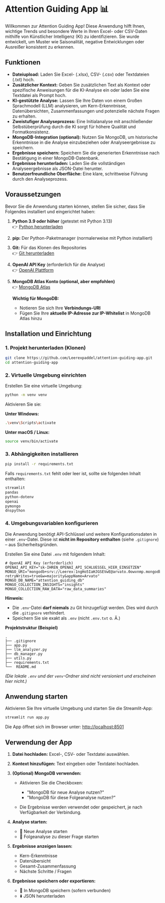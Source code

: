 # Attention Guiding App 📊

Willkommen zur Attention Guiding App! Diese Anwendung hilft Ihnen, wichtige Trends und besondere Werte in Ihren Excel- oder CSV-Daten mithilfe von Künstlicher Intelligenz (KI) zu identifizieren. Sie wurde entwickelt, um Muster wie Saisonalität, negative Entwicklungen oder Ausreißer konsistent zu erkennen.

## Funktionen

* **Dateiupload:** Laden Sie Excel- (.xlsx), CSV- (.csv) oder Textdateien (.txt) hoch.
* **Zusätzlicher Kontext:** Geben Sie zusätzlichen Text als Kontext oder spezifische Anweisungen für die KI-Analyse ein oder laden Sie eine Textdatei als Prompt hoch.
* **KI-gestützte Analyse:** Lassen Sie Ihre Daten von einem Großen Sprachmodell (LLM) analysieren, um Kern-Erkenntnisse, Datenübersichten, Zusammenfassungen und potenzielle nächste Fragen zu erhalten.
* **Zweistufiger Analyseprozess:** Eine Initialanalyse mit anschließender Selbstüberprüfung durch die KI sorgt für höhere Qualität und Formatkonsistenz.
* **MongoDB-Integration (optional):** Nutzen Sie MongoDB, um historische Erkenntnisse in die Analyse einzubeziehen oder Analyseergebnisse zu speichern.
* **Ergebnisse speichern:** Speichern Sie die generierten Erkenntnisse nach Bestätigung in einer MongoDB-Datenbank.
* **Ergebnisse herunterladen:** Laden Sie die vollständigen Analyseergebnisse als JSON-Datei herunter.
* **Benutzerfreundliche Oberfläche:** Eine klare, schrittweise Führung durch den Analyseprozess.

## Voraussetzungen

Bevor Sie die Anwendung starten können, stellen Sie sicher, dass Sie Folgendes installiert und eingerichtet haben:

1. **Python 3.9 oder höher** (getestet mit Python 3.13)  
   👉 [Python herunterladen](https://www.python.org/downloads/)
2. **pip:** Der Python-Paketmanager (normalerweise mit Python installiert)
3. **Git:** Für das Klonen des Repositories  
   👉 [Git herunterladen](https://git-scm.com/downloads)
4. **OpenAI API Key** (erforderlich für die Analyse)  
   👉 [OpenAI Plattform](https://platform.openai.com/account/api-keys)
5. **MongoDB Atlas Konto (optional, aber empfohlen)**  
   👉 [MongoDB Atlas](https://www.mongodb.com/cloud/atlas)

   **Wichtig für MongoDB:**
   * Notieren Sie sich Ihre **Verbindungs-URI**
   * Fügen Sie Ihre **aktuelle IP-Adresse zur IP-Whitelist** in MongoDB Atlas hinzu

## Installation und Einrichtung

### 1. Projekt herunterladen (Klonen)

```bash
git clone https://github.com/Leerexpaddel/attention-guiding-app.git
cd attention-guiding-app
````

### 2. Virtuelle Umgebung einrichten

Erstellen Sie eine virtuelle Umgebung:

```bash
python -m venv venv
```

Aktivieren Sie sie:

**Unter Windows:**

```bash
.\venv\Scripts\activate
```

**Unter macOS / Linux:**

```bash
source venv/bin/activate
```

### 3. Abhängigkeiten installieren

```bash
pip install -r requirements.txt
```

Falls `requirements.txt` fehlt oder leer ist, sollte sie folgenden Inhalt enthalten:

```txt
streamlit
pandas
python-dotenv
openai
pymongo
dnspython
```

### 4. Umgebungsvariablen konfigurieren

Die Anwendung benötigt API-Schlüssel und weitere Konfigurationsdaten in einer `.env`-Datei. Diese ist **nicht im Repository enthalten** (siehe `.gitignore`) – aus Sicherheitsgründen.


Erstellen Sie eine Datei `.env` mit folgendem Inhalt:

```dotenv
# OpenAI API Key (erforderlich)
OPENAI_API_KEY="sk-IHREN_OPENAI_API_SCHLUESSEL_HIER_EINSETZEN"
MONGO_URI="mongodb+srv://Leerex:1ngHo5IaHJGSEVwE@arvato.0owvnmp.mongodb.net/?retryWrites=true&w=majority&appName=Arvato"
MONGO_DB_NAME="attention_guiding_db"
MONGO_COLLECTION_INSIGHTS="insights"
MONGO_COLLECTION_RAW_DATA="raw_data_summaries"

```
**Hinweis:**

* Die `.env`-Datei **darf niemals** zu Git hinzugefügt werden. Dies wird durch die `.gitignore` verhindert.
* Speichern Sie sie exakt als `.env` (nicht `.env.txt` o. Ä.)

**Projektstruktur (Beispiel)**

```dotenv
.
├── .gitignore
├── app.py
├── llm_analyzer.py
├── db_manager.py
├── utils.py
├── requirements.txt
└──  README.md 
```

*(Die lokale `.env` und der `venv`-Ordner sind nicht versioniert und erscheinen hier nicht.)*

## Anwendung starten

Aktivieren Sie Ihre virtuelle Umgebung und starten Sie die Streamlit-App:

```bash
streamlit run app.py
```

Die App öffnet sich im Browser unter: [http://localhost:8501](http://localhost:8501)

## Verwendung der App

1. **Datei hochladen:** Excel-, CSV- oder Textdatei auswählen.
2. **Kontext hinzufügen:** Text eingeben oder Textdatei hochladen.
3. **(Optional) MongoDB verwenden:**

   * Aktivieren Sie die Checkboxen:

     * "MongoDB für neue Analyse nutzen?"
     * "MongoDB für diese Folgeanalyse nutzen?"
   * Die Ergebnisse werden verwendet oder gespeichert, je nach Verfügbarkeit der Verbindung.
4. **Analyse starten:**

   * 🚀 Neue Analyse starten
   * 🚀 Folgeanalyse zu dieser Frage starten
5. **Ergebnisse anzeigen lassen:**

   * Kern-Erkenntnisse
   * Datenübersicht
   * Gesamt-Zusammenfassung
   * Nächste Schritte / Fragen
6. **Ergebnisse speichern oder exportieren:**

   * 💾 In MongoDB speichern (sofern verbunden)
   * ⬇️ JSON herunterladen

